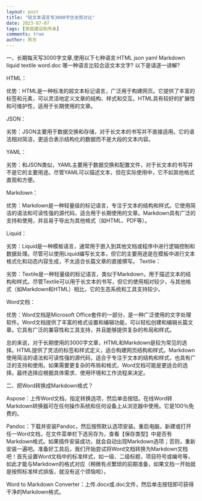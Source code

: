 ```yaml
---
layout: post
title: "轻文本语言写3000字优劣势对比"
date: 2023-07-07
tags: [家庭建设和传承]
comments: true
author: 陈东
---
```


一、长期每天写3000字文章,使用以下七种语言:HTML json yaml Markdown liquid textile word.doc
哪一种语言比较合适文本文字?
以下是请逐一讲解?  

HTML：

优势：HTML是一种标准的超文本标记语言，广泛用于构建网页。它提供了丰富的标签和元素，可以灵活地定义文章的结构、样式和交互。HTML具有较好的扩展性和可维护性，适用于长期使用的文章。  

JSON：

劣势：JSON主要用于数据交换和存储，对于长文本的书写并不直接适用。它的语法相对简洁，更适合表示结构化的数据而不是大段的文本内容。  
  
YAML：

劣势：和JSON类似，YAML主要用于数据交换和配置文件，对于长文本的书写并不是它的主要用途。尽管YAML可以描述文本，但在实际使用中，它不如其他格式直观和方便。  

Markdown：

优势：Markdown是一种轻量级的标记语言，专注于文本的结构和样式。它使用简洁的语法和可读性强的源代码，适合用于长期使用的文章。Markdown具有广泛的支持和使用，并且易于导出为其他格式（如HTML、PDF等）。  

Liquid：

劣势：Liquid是一种模板语言，通常用于嵌入到其他文档或程序中进行逻辑控制和数据处理。尽管可以使用Liquid编写长文本，但它的主要用途是在模板中进行文本格式化和动态内容生成，不太适合长篇文章的直接撰写。
Textile：

劣势：Textile是一种轻量级的标记语言，类似于Markdown，用于描述文本的结构和样式。尽管Textile可以用于长文本的书写，但它的使用相对较少，与其他格式（如Markdown和HTML）相比，它的生态系统和工具支持较少。  

Word文档：

优势：Word文档是Microsoft Office套件的一部分，是一种广泛使用的文字处理软件。Word文档提供了丰富的格式设置和编辑功能，可以轻松创建和编辑长篇文章。它具有广泛的兼容性和工具支持，并且能够提供复杂的布局和样式。  

总的来说，对于长期使用的3000字文章，HTML和Markdown是较为常见的选择。HTML提供了灵活的标签和样式定义，适合构建网页结构和样式。Markdown使用简洁的语法和可读性强的源代码，适合于专注于文本的结构和样式，也具有广泛的支持和使用。如果需要更复杂的布局和格式，Word文档可能是更适合的选择。最终选择应根据具体需求、使用环境和工作流程来决定。

二、把Word转换成Markdown格式？  

Aspose：上传Word文档，指定转换选项，然后单击按钮。在线Word转Markdown转换器可在任何操作系统和任何设备上从浏览器中使用。它是100％免费的。    

Pandoc：下载并安装Pandoc，然后按照默认选项安装。重启电脑，新建或打开任一Word文档，在文件菜单栏下选另存为，查看【保存类型】中是否有Markdown格式。如果插件安装成功，就会自动出现Markdown选项；否则，重新安装一遍吧。准备好工具后，我们开始尝试将Word文档转换为Markdown文档吧！首先设置Word文档中的标准样式，如一级、二级标题，项目符号或编号等，如此才能与Markdown的格式对应（稍微有点繁琐的前期准备，如果文档一开始就是按照标准样式排版，就没有这个烦恼啦）。  

Word to Markdown Converter：上传.docx或.doc文件，然后单击按钮即可获得干净的Markdown格式。  


